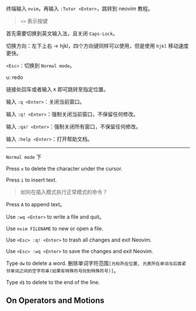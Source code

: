 终端输入 `nvim`，再输入 `:Tutor <Enter>`，跳转到 neovim 教程。 

> `<>` 表示按键

首先需要切换到英文输入法，且关闭 `Caps-Lock`。

切换方向：左下上右 -> hjkl，四个方向键同样可以使用，但是使用 `hjkl` 移动速度更快。

`<Esc>`：切换到 `Normal mode`。

u: redo

链接处回车或者输入 `K` 即可跳转至指定位置。

输入 `:q <Enter>`：关闭当前窗口。

输入 `:q! <Enter>`：强制关闭当前窗口，不保留任何修改。

输入 `:qa! <Enter>`：强制关闭所有窗口，不保留任何修改。

输入 `:help <Enter>`：打开帮助文档。

<hr>

`Normal mode` 下

Press `x` to delete the  character under the cursor.

Press `i` to insert text.

> 如何在插入模式执行正常模式的命令？

Press `A` to append text。

Use `:wq <Enter>` to write a file and quit。

Use `nvim FILENAME` to new or open a file.

Use `<Esc> :q! <Enter>` to trash all changes and exit Neovim.

Use `<Esc> :wq <Enter>` to save the changes and exit Neovim.

Type `dw` to delete a word. 删除单词字符范围`[光标所在位置, 光表所在单词与后面紧邻单词之间的空字符串(如果有特殊符号则到特殊符号)]`。

Type `d$` to delete to the end of the line.

## On Operators and Motions



